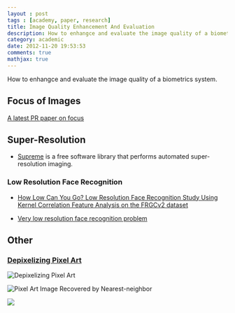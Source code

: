 ```yaml
---
layout : post
tags : [academy, paper, research]
title: Image Quality Enhancement And Evaluation
description: How to enhangce and evaluate the image quality of a biometrics system.
category: academic
date: 2012-11-20 19:53:53
comments: true
mathjax: true
---
```


How to enhangce and evaluate the image quality of a biometrics system.

<!--more-->

## Focus of Images

[A latest PR paper on focus](http://www.sciencedirect.com/science/article/pii/S0031320312004736#)

## Super-Resolution

+ [Supreme](http://mentat.za.net/supreme/) is a free software library that performs automated super-resolution imaging.

### Low Resolution Face Recognition

+ [How Low Can You Go? Low Resolution Face Recognition Study Using Kernel Correlation Feature Analysis on the FRGCv2 dataset](http://ieeexplore.ieee.org/xpl/login.jsp?tp=&arnumber=4341638&tag=1&url=http%3A%2F%2Fieeexplore.ieee.org%2Fstamp%2Fstamp.jsp%3Ftp%3D%26arnumber%3D4341638%26tag%3D1)

+ [Very low resolution face recognition problem](http://ieeexplore.ieee.org/xpl/login.jsp?tp=&arnumber=5634490&url=http%3A%2F%2Fieeexplore.ieee.org%2Fstamp%2Fstamp.jsp%3Ftp%3D%26arnumber%3D5634490)

## Other

### [Depixelizing Pixel Art](http://research.microsoft.com/en-us/um/people/kopf/pixelart/)

![Depixelizing Pixel Art](http://research.microsoft.com/en-us/um/people/kopf/pixelart/images/title_small.png)

![Pixel Art Image Recovered by Nearest-neighbor](http://research.microsoft.com/en-us/um/people/kopf/pixelart/images/teaser_nearest_small.png)

![](http://research.microsoft.com/en-us/um/people/kopf/pixelart/images/teaser_ours_small.png)
